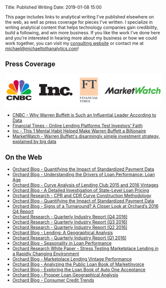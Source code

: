 Title: Published Writing
Date: 2019-01-08 15:00

This page includes links to analytical writing I've published elsewhere on the web, as well as press coverage for pieces I've written. I specialize in writing analytical content that helps technology companies gain credibility, build a following, and win more business. If you like the work I've done here and you're interested in hearing more about my business or how we could work together, you can visit my <a href="https://www.michaeltothanalytics.com" target="_blank">consulting website</a> or contact me at <michael@michaeltothanalytics.com>!

## Press Coverage
<img src='../images/logos.png' />  

* <a href="https://www.cnbc.com/2018/02/23/why-warren-buffett-is-such-an-influential-leader-according-to-data.html" target="_blank">CNBC - Why Warren Buffett is Such an Influential Leader According to Data</a>
* <a href="https://www.ft.com/content/32b08804-e008-11e7-a8a4-0a1e63a52f9c" target="_blank">Financial Times - Online Lending Platforms Test Investors' Faith</a>
* <a href="https://www.inc.com/minda-zetlin/this-1-mental-habit-helped-make-warren-buffett-a-billionaire.html" target="_blank">Inc - This 1 Mental Habit Helped Make Warren Buffett a Billionaire</a>
* <a href="https://www.marketwatch.com/story/warren-buffetts-disarmingly-simple-investment-strategy-explained-by-big-data-2017-06-26" target="_blank">MarketWatch - Warren Buffett's disarmingly simple investment strategy, explained by big data</a>

## On the Web
* <a href="https://www.orchardplatform.com/blog/quantifying-the-impact-of-standardized-payment-data/" target="_blank">Orchard Blog - Quantifying the Impact of Standardized Payment Data</a>
* <a href="https://www.orchardplatform.com/blog/understanding-drivers-loan-performance-loan-age/" target="_blank">Orchard Blog - Understanding the Drivers of Loan Performance: Loan Age</a>
* <a href="https://www.orchardplatform.com/blog/vintage-analysis-of-lending-club-2015-and-2016-vintage-performance/" target="_blank">Orchard Blog - Curve Analysis of Lending Club 2015 and 2016 Vintages</a>
* <a href="https://www.orchardplatform.com/blog/detailed-investigation-state-level-loan-pricing/" target="_blank">Orchard Blog - A Detailed Investigation of State-Level Loan Pricing</a>
* <a href="https://www.orchardplatform.com/blog/orchard-research-brief-historical-cpr-cdr-curve-construction/" target="_blank">Orchard Research - CPR and CDR Curve Construction Methodology</a>
* <a href="https://www.orchardplatform.com/blog/quantifying-the-impact-of-standardized-payment-data/" target="_blank">Orchard Blog - Quantifying the Impact of Standardized Payment Data</a>
* <a href="https://www.orchardplatform.com/blog/signs-of-a-turnaround-a-closer-look-at-orchards-2016-q4-report/" target="_blank">Orchard Blog - Signs of a Turnaround? A Closer Look at Orchard’s 2016 Q4 Report</a>
* <a href="https://www.orchardplatform.com/wp-content/uploads/2017/02/consumer_industry_quarterly_Q4.pdf" target="_blank">Orchard Research - Quarterly Industry Report (Q4 2016)</a>
* <a href="https://www.orchardplatform.com/wp-content/uploads/2016/11/consumer_industry_quarterly_Q3.pdf" target="_blank">Orchard Research - Quarterly Industry Report (Q3 2016)</a>
* <a href="https://www.orchardplatform.com/wp-content/uploads/2016/08/consumer_industry_quarterly_Q2-1.pdf" target="_blank">Orchard Research - Quarterly Industry Report (Q2 2016)</a>
* <a href="http://www.orchardplatform.com/blog/lending-geographical-analysis/" target="_blank">Orchard Blog - Lending: A Geographical Analysis</a>
* <a href="https://www.orchardplatform.com/wp-content/uploads/2016/06/Orchard_Quarterly_Industry_Report_Q1_2016.pdf" target="_blank">Orchard Research - Quarterly Industry Report (Q1 2016)</a>
* <a href="http://www.orchardplatform.com/blog/seasonality-loan-performance/" target="_blank">Orchard Blog - Seasonality in Loan Performance</a>
* <a href="https://www.orchardplatform.com/wp-content/uploads/2016/03/Orchard_white_paper_Stress_Testing.pdf" target="_blank">Orchard Research White Paper - Stress Testing Marketplace Lending in a Rapidly Changing Environment</a>
* <a href="http://www.orchardplatform.com/blog/marketplace-lending-vintage-performance-by-fico/" target="_blank">Orchard Blog - Marketplace Lending Vintage Performance</a>
* <a href="http://www.orchardplatform.com/blog/analyzing-the-public-loan-book-of-marketinvoice/" target="_blank">Orchard Blog - Analyzing the Public Loan Book of MarketInvoice</a>
* <a href="http://www.orchardplatform.com/blog/exploring-the-loan-book-of-auto-one-acceptance/" target="_blank">Orchard Blog - Exploring the Loan Book of Auto One Acceptance</a>
* <a href="http://www.orchardplatform.com/blog/prosper-loan-geographical-analysis/" target="_blank">Orchard Blog - Prosper Loan Geographical Analysis</a>
* <a href="https://www.orchardplatform.com/blog/consumer-credit-trends-q1-2015-prosper-update/" target="_blank">Orchard Blog - Consumer Credit Trends</a>
